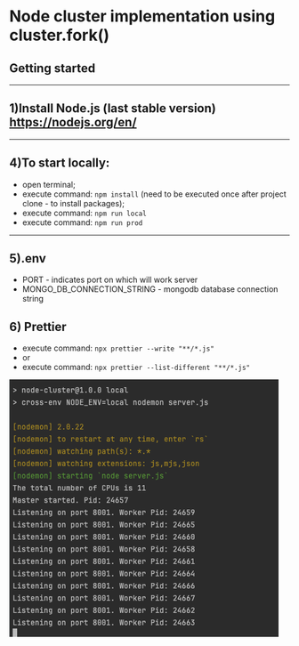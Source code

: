 # Node cluster implementation using cluster.fork()

## Getting started

---

## 1)Install Node.js (last stable version) https://nodejs.org/en/

---

## 4)To start locally:

- open terminal;
- execute command: `npm install` (need to be executed once after project clone - to install packages);
- execute command: `npm run local`
- execute command: `npm run prod`
---

## 5).env

- PORT - indicates port on which will work server
- MONGO_DB_CONNECTION_STRING - mongodb database connection string

## 6) Prettier 
- execute command: ```npx prettier --write "**/*.js"```
- or 
- execute command: ```npx prettier --list-different "**/*.js"```

![example.png](example.png)